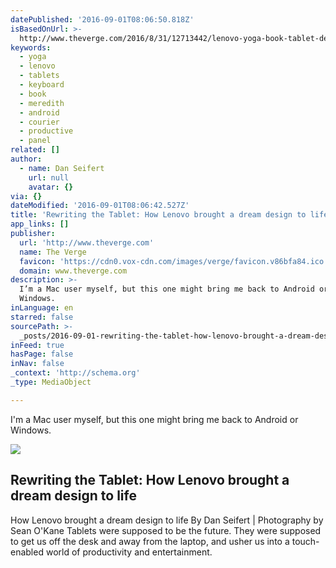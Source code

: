 ```yaml
---
datePublished: '2016-09-01T08:06:50.818Z'
isBasedOnUrl: >-
  http://www.theverge.com/2016/8/31/12713442/lenovo-yoga-book-tablet-design-interview-android-windows
keywords:
  - yoga
  - lenovo
  - tablets
  - keyboard
  - book
  - meredith
  - android
  - courier
  - productive
  - panel
related: []
author:
  - name: Dan Seifert
    url: null
    avatar: {}
via: {}
dateModified: '2016-09-01T08:06:42.527Z'
title: 'Rewriting the Tablet: How Lenovo brought a dream design to life'
app_links: []
publisher:
  url: 'http://www.theverge.com'
  name: The Verge
  favicon: 'https://cdn0.vox-cdn.com/images/verge/favicon.v86bfa84.ico'
  domain: www.theverge.com
description: >-
  I’m a Mac user myself, but this one might bring me back to Android or
  Windows. 
inLanguage: en
starred: false
sourcePath: >-
  _posts/2016-09-01-rewriting-the-tablet-how-lenovo-brought-a-dream-design-to-l.md
inFeed: true
hasPage: false
inNav: false
_context: 'http://schema.org'
_type: MediaObject

---
```

I'm a Mac user myself, but this one might bring me back to Android or Windows. 

<article style=""><img src="https://imgflo.herokuapp.com/graph/2b2431f8e7ba7b0/1c73c299069c6c90f959b4a2571e7543/noop.jpg?input=https%3A%2F%2Fcdn3.vox-cdn.com%2Fuploads%2Fchorus_asset%2Ffile%2F7019939%2Fsokane_160812_1184_yoga_book-0787.0.jpg" /><h1>Rewriting the Tablet: How Lenovo brought a dream design to life</h1><p>How Lenovo brought a dream design to life By Dan Seifert | Photography by Sean O'Kane Tablets were supposed to be the future. They were supposed to get us off the desk and away from the laptop, and usher us into a touch-enabled world of productivity and entertainment.</p></article>